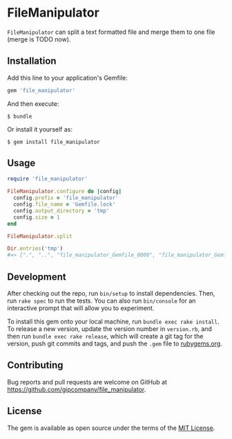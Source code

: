 # FileManipulator

`FileManipulator` can split a text formatted file and merge them to one file (merge is TODO now).

## Installation

Add this line to your application's Gemfile:

```ruby
gem 'file_manipulator'
```

And then execute:

    $ bundle

Or install it yourself as:

    $ gem install file_manipulator

## Usage


```ruby
require 'file_manipulator'

FileManipulator.configure do |config|
  config.prefix = 'file_manipulator'
  config.file_name = 'Gemfile.lock'
  config.output_directory = 'tmp'
  config.size = 1
end

FileManipulator.split

Dir.entries('tmp')
#=> [".", "..", "file_manipulator_Gemfile_0000", "file_manipulator_Gemfile_0001", "file_manipulator_Gemfile_0002", "file_manipulator_Gemfile_0003"]
```

## Development

After checking out the repo, run `bin/setup` to install dependencies. Then, run `rake spec` to run the tests. You can also run `bin/console` for an interactive prompt that will allow you to experiment.

To install this gem onto your local machine, run `bundle exec rake install`. To release a new version, update the version number in `version.rb`, and then run `bundle exec rake release`, which will create a git tag for the version, push git commits and tags, and push the `.gem` file to [rubygems.org](https://rubygems.org).

## Contributing

Bug reports and pull requests are welcome on GitHub at https://github.com/gipcompany/file_manipulator.

## License

The gem is available as open source under the terms of the [MIT License](http://opensource.org/licenses/MIT).
